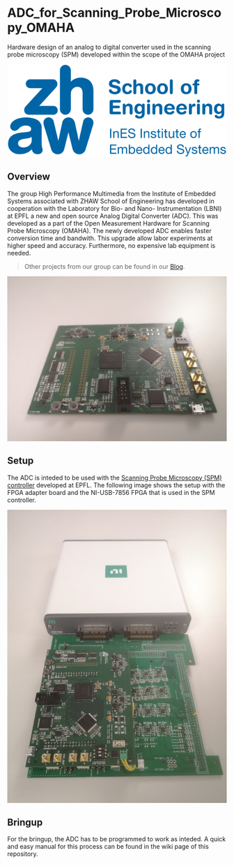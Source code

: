 # ADC_for_Scanning_Probe_Microscopy_OMAHA
Hardware design of an analog to digital converter used in the scanning probe microscopy (SPM) developed within the scope of the OMAHA project

[![logo](images/ines_logo.png)](https://www.zhaw.ch/en/engineering/institutes-centres/ines/ "Homepage")

## Overview

The group High Performance Multimedia from the Institute of Embedded Systems associated with ZHAW School of Engineering has developed in cooperation with the Laboratory for Bio- and Nano- Instrumentation (LBNI) at EPFL a new and open source Analog Digital Converter (ADC). This was developed as a part of the Open Measurement Hardware for Scanning Probe Microscopy (OMAHA). The newly developed ADC enables faster conversion time and bandwith. This upgrade allow labor experiments at higher speed and accuracy. Furthermore, no expensive lab equipment is needed.

> Other projects from our group can be found in our [Blog](https://blog.zhaw.ch/high-performance/).

<img src="images/standalone.jpg" width="600">

## Setup

The ADC is inteded to be used with the [Scanning Probe Microscopy (SPM) controller](https://www.epfl.ch/labs/lbni/spm-controller-software/) developed at EPFL. The following image shows the setup with the FPGA adapter board and the NI-USB-7856 FPGA that is used in the SPM controller.

<img src="images/motherboard_ni_setup.jpg" width="600">

## Bringup

For the bringup, the ADC has to be programmed to work as inteded. A quick and easy manual for this process can be found in the wiki page of this repository.